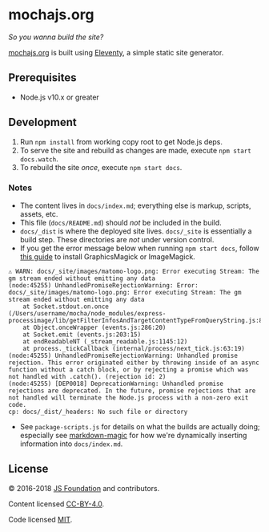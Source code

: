 # mochajs.org

_So you wanna build the site?_

[mochajs.org](https://mochajs.org) is built using [Eleventy](https://www.11ty.io/), a simple static site generator.

## Prerequisites

- Node.js v10.x or greater

## Development

1. Run `npm install` from working copy root to get Node.js deps.
1. To serve the site and rebuild as changes are made, execute `npm start docs.watch`.
1. To rebuild the site _once_, execute `npm start docs`.

### Notes

- The content lives in `docs/index.md`; everything else is markup, scripts, assets, etc.
- This file (`docs/README.md`) should _not_ be included in the build.
- `docs/_dist` is where the deployed site lives. `docs/_site` is essentially a build step. These directories are _not_ under version control.
- If you get the error message below when running `npm start docs`, follow [this guide](https://www.npmjs.com/package/gm) to install GraphicsMagick or ImageMagick.

```console
⚠ WARN: docs/_site/images/matomo-logo.png: Error executing Stream: The gm stream ended without emitting any data
(node:45255) UnhandledPromiseRejectionWarning: Error: docs/_site/images/matomo-logo.png: Error executing Stream: The gm stream ended without emitting any data
    at Socket.stdout.on.once (/Users/username/mocha/node_modules/express-processimage/lib/getFilterInfosAndTargetContentTypeFromQueryString.js:821:31)
    at Object.onceWrapper (events.js:286:20)
    at Socket.emit (events.js:203:15)
    at endReadableNT (_stream_readable.js:1145:12)
    at process._tickCallback (internal/process/next_tick.js:63:19)
(node:45255) UnhandledPromiseRejectionWarning: Unhandled promise rejection. This error originated either by throwing inside of an async function without a catch block, or by rejecting a promise which was not handled with .catch(). (rejection id: 2)
(node:45255) [DEP0018] DeprecationWarning: Unhandled promise rejections are deprecated. In the future, promise rejections that are not handled will terminate the Node.js process with a non-zero exit code.
cp: docs/_dist/_headers: No such file or directory
```

- See `package-scripts.js` for details on what the builds are actually doing; especially see [markdown-magic](https://npm.im/markdown-magic) for how we're dynamically inserting information into `docs/index.md`.

## License

:copyright: 2016-2018 [JS Foundation](https://js.foundation) and contributors.

Content licensed [CC-BY-4.0](https://raw.githubusercontent.com/mochajs/mocha/master/docs/LICENSE-CC-BY-4.0).

Code licensed [MIT](https://raw.githubusercontent.com/mochajs/mocha/master/LICENSE-MIT).
